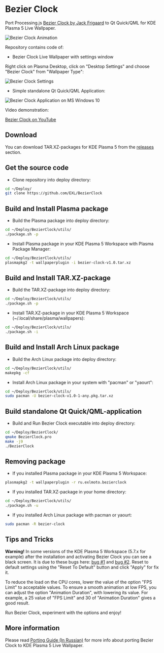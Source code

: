 Bezier Clock
=============

Port Processing.js [Bezier Clock by Jack Frigaard](http://frigaardj.github.io/bezier-clock/) to Qt Quick/QML for KDE Plasma 5 Live Wallpaper.

![Bezier Clock Animation](https://raw.github.com/EXL/BezierClock/master/images/Bezier_clock_animation.gif)

Repository contains code of:

* Bezier Clock Live Wallpaper with settings window

Right click on Plasma Desktop, click on "Desktop Settings" and choose "Bezier Clock" from "Wallpaper Type":

![Bezier Clock Settings](https://raw.github.com/EXL/BezierClock/master/images/Screenshot_settings.png)

* Simple standalone Qt Quick/QML Application:

![Bezier Clock Application on MS Windows 10](https://raw.github.com/EXL/BezierClock/master/images/Screenshot_app.png)

Video demonstration:

[Bezier Clock on YouTube](http://youtu.be/S5bH2YC9VdM)

## Download

You can download TAR.XZ-packages for KDE Plasma 5 from the [releases](https://github.com/EXL/BezierClock/releases) section.

## Get the source code

* Clone repository into deploy directory:

```sh
cd ~/Deploy/
git clone https://github.com/EXL/BezierClock
```

## Build and Install Plasma package

* Build the Plasma package into deploy directory:

```sh
cd ~/Deploy/BezierClock/utils/
./package.sh -p
```

* Install Plasma package in your KDE Plasma 5 Workspace with Plasma Package Manager:

```sh
cd ~/Deploy/BezierClock/utils/
plasmapkg2 -t wallpaperplugin -i bezier-clock-v1.0.tar.xz
```

## Build and Install TAR.XZ-package

* Build the TAR.XZ-package into deploy directory:

```sh
cd ~/Deploy/BezierClock/utils/
./package.sh -p
```

* Install TAR.XZ-package in your KDE Plasma 5 Workspace (~/.local/share/plasma/wallpapers):

```sh
cd ~/Deploy/BezierClock/utils/
./package.sh -i
```

## Build and Install Arch Linux package

* Build the Arch Linux package into deploy directory:

```sh
cd ~/Deploy/BezierClock/utils/
makepkg -cf
```

* Install Arch Linux package in your system with "pacman" or "yaourt":

```sh
cd ~/Deploy/BezierClock/utils/
sudo pacman -U bezier-clock-v1.0-1-any.pkg.tar.xz
```

## Build standalone Qt Quick/QML-application

* Build and Run Bezier Clock executable into deploy directory:

```sh
cd ~/Deploy/BezierClock/
qmake BezierClock.pro
make -j9
./BezierClock
```

## Removing package

* If you installed Plasma package in your KDE Plasma 5 Workspace:

```sh
plasmapkg2 -t wallpaperplugin -r ru.exlmoto.bezierclock
```

* If you installed TAR.XZ-package in your home directory:

```sh
cd ~/Deploy/BezierClock/utils/
./package.sh -u
```

* If you installed Arch Linux package with pacman or yaourt:

```sh
sudo pacman -R bezier-clock
```

## Tips and Tricks

**Warning!**
In some versions of the KDE Plasma 5 Workspace (5.7.x for example) after the installation and activating Bezier Clock you can see a black screen.
It is due to these bugs here: [bug #1](https://bugs.kde.org/show_bug.cgi?id=367546) and [bug #2](https://bugs.kde.org/show_bug.cgi?id=366390).
Reset to default settings using the "Reset To Default" button and click "Apply" for fix it.

To reduce the load on the CPU cores, lower the value of the option "FPS Limit" to acceptable values.
To ensure a smooth animation at low FPS, you can adjust the option "Animation Duration", with lowering its value.
For example, a 25 value of "FPS Limit" and 30 of "Animation Duration" gives a good result.

Run Bezier Clock, experiment with the options and enjoy!

## More information

Please read [Porting Guide (In Russian)](http://exlmoto.ru/bezier-clock) for more info about porting Bezier Clock to KDE Plasma 5 Live Wallpaper.
